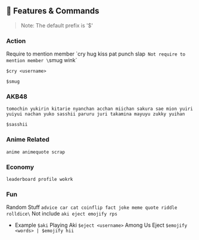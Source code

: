 ## 📝 Features & Commands

> Note: The default prefix is '$'

### Action
Require to mention member \`cry hug kiss pat punch slap`
Not require to mention member \`smug wink`

`$cry <username>`

`$smug`

### AKB48
`tomochin yukirin kitarie nyanchan acchan miichan sakura sae mion yuiri yuiyui nachan yuko sasshii paruru juri takamina mayuyu zukky yuihan`

`$sasshii`

### Anime Related
`anime animequote scrap`

### Economy
`leaderboard profile wokrk`

### Fun
Random Stuff `advice car cat coinflip fact joke meme quote riddle rolldice\`
Not include `aki eject emojify rps`
* Example
`$aki` Playing Aki
`$eject <username>` Among Us Eject
`$emojify <words> | $emojify hii`

